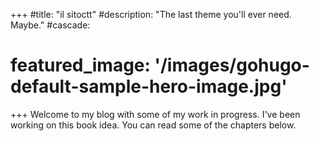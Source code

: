 +++
#title: "il sitoctt"
#description: "The last theme you'll ever need. Maybe."
#cascade:
#  featured_image: '/images/gohugo-default-sample-hero-image.jpg'
+++
Welcome to my blog with some of my work in progress. I've been working on this book idea. You can read some of the chapters below.
